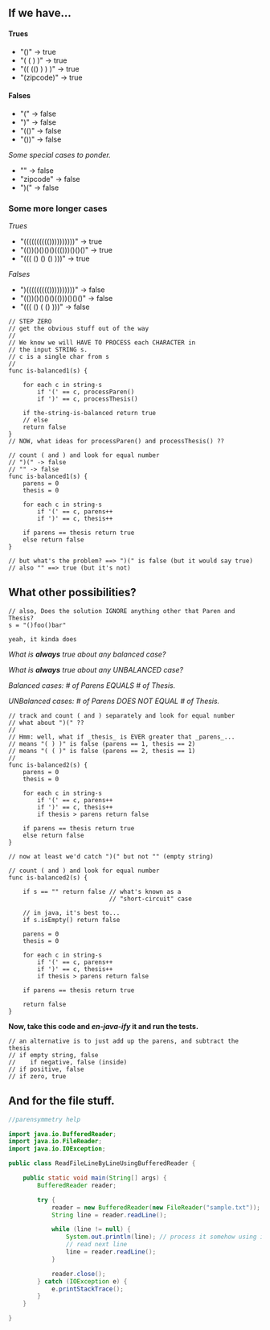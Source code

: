 
## If we have...

#### Trues 

- "()"  -> true
- "( ( ) )" -> true
- "(( (() ) ) )" -> true
- "(zipcode)" -> true

#### Falses

- "(" -> false
- ")" -> false
- "(()" -> false
- "())" -> false

_Some special cases to ponder._

- "" -> false
- "zipcode" -> false
- ")(" -> false

### Some more longer cases

_Trues_

- "(((((((((())))))))))" -> true
- "(())()()()()((()))()()()" -> true
- "((( () () () )))" -> true

_Falses_

- ")((((((((())))))))))" -> false
- "(())()()()()(()))()()()" -> false
- "((( () ( () )))" -> false

```
// STEP ZERO
// get the obvious stuff out of the way
//
// We know we will HAVE TO PROCESS each CHARACTER in
// the input STRING s.
// c is a single char from s
//
func is-balanced1(s) {

    for each c in string-s
        if '(' == c, processParen()
        if ')' == c, processThesis()

    if the-string-is-balanced return true
    // else
    return false
}
// NOW, what ideas for processParen() and processThesis() ??
```


```
// count ( and ) and look for equal number
// ")(" -> false
// "" -> false
func is-balanced1(s) {
    parens = 0
    thesis = 0

    for each c in string-s
        if '(' == c, parens++
        if ')' == c, thesis++

    if parens == thesis return true
    else return false
}

// but what's the problem? ==> ")(" is false (but it would say true)
// also "" ==> true (but it's not)
```

## What other possibilities?

```
// also, Does the solution IGNORE anything other that Paren and Thesis?
s = "()foo()bar"

yeah, it kinda does
```

_What is **always** true about any balanced case?_

_What is **always** true about any UNBALANCED case?_

_Balanced cases: # of Parens EQUALS # of Thesis._

_UNBalanced cases: # of Parens DOES NOT EQUAL # of Thesis._

```
// track and count ( and ) separately and look for equal number
// what about ")(" ?? 
//
// Hmm: well, what if _thesis_ is EVER greater that _parens_...
// means "( ) )" is false (parens == 1, thesis == 2)
// means "( ( )" is false (parens == 2, thesis == 1)
//
func is-balanced2(s) {
    parens = 0
    thesis = 0

    for each c in string-s
        if '(' == c, parens++
        if ')' == c, thesis++
        if thesis > parens return false

    if parens == thesis return true
    else return false
}

// now at least we'd catch ")(" but not "" (empty string)
```

```
// count ( and ) and look for equal number
func is-balanced2(s) {

    if s == "" return false // what's known as a
                            // "short-circuit" case

    // in java, it's best to...
    if s.isEmpty() return false 

    parens = 0
    thesis = 0

    for each c in string-s
        if '(' == c, parens++
        if ')' == c, thesis++
        if thesis > parens return false

    if parens == thesis return true
    
    return false
}
```

**Now, take this code and _en-java-ify_ it and run the tests.**

```
// an alternative is to just add up the parens, and subtract the thesis
// if empty string, false
//    if negative, false (inside)
// if positive, false
// if zero, true
```

## And for the file stuff.

```java
//parensymmetry help

import java.io.BufferedReader;
import java.io.FileReader;
import java.io.IOException;

public class ReadFileLineByLineUsingBufferedReader {

	public static void main(String[] args) {
		BufferedReader reader;

		try {
			reader = new BufferedReader(new FileReader("sample.txt"));
			String line = reader.readLine();

			while (line != null) {
				System.out.println(line); // process it somehow using isBalanced
				// read next line
				line = reader.readLine();
			}

			reader.close();
		} catch (IOException e) {
			e.printStackTrace();
		}
	}

}
```

